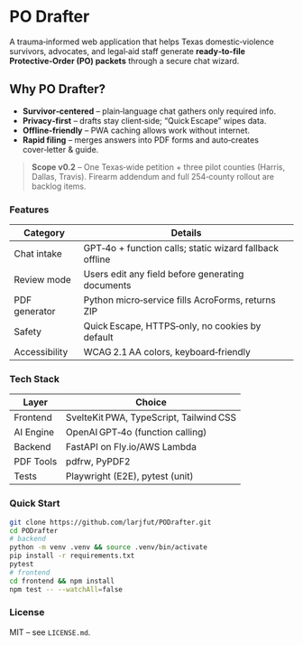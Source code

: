 # PO Drafter

A trauma‑informed web application that helps Texas domestic‑violence survivors,
advocates, and legal‑aid staff generate **ready‑to‑file Protective‑Order (PO) packets**
through a secure chat wizard.

## Why PO Drafter?
* **Survivor‑centered** – plain‑language chat gathers only required info.
* **Privacy‑first** – drafts stay client‑side; “Quick Escape” wipes data.
* **Offline‑friendly** – PWA caching allows work without internet.
* **Rapid filing** – merges answers into PDF forms and auto‑creates cover‑letter & guide.

> **Scope v0.2** – One Texas‑wide petition + three pilot counties (Harris, Dallas, Travis).
> Firearm addendum and full 254‑county rollout are backlog items.

### Features
| Category      | Details                                                 |
|---------------|---------------------------------------------------------|
| Chat intake   | GPT‑4o + function calls; static wizard fallback offline |
| Review mode   | Users edit any field before generating documents        |
| PDF generator | Python micro‑service fills AcroForms, returns ZIP       |
| Safety        | Quick Escape, HTTPS‑only, no cookies by default         |
| Accessibility | WCAG 2.1 AA colors, keyboard‑friendly                   |

### Tech Stack
| Layer      | Choice                                 |
|------------|----------------------------------------|
| Frontend   | SvelteKit PWA, TypeScript, Tailwind CSS |
| AI Engine  | OpenAI GPT‑4o (function calling)       |
| Backend    | FastAPI on Fly.io/AWS Lambda           |
| PDF Tools  | pdfrw, PyPDF2                          |
| Tests      | Playwright (E2E), pytest (unit)        |

### Quick Start
```bash
git clone https://github.com/larjfut/PODrafter.git
cd PODrafter
# backend
python -m venv .venv && source .venv/bin/activate
pip install -r requirements.txt
pytest
# frontend
cd frontend && npm install
npm test -- --watchAll=false
```

### License

MIT – see `LICENSE.md`.

